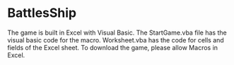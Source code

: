 # BattlesShip
The game is built in Excel with Visual Basic.
The StartGame.vba file has the visual basic code for the macro. Worksheet.vba has the code for cells and fields of the Excel sheet. 
To download the game, please allow Macros in Excel. 

